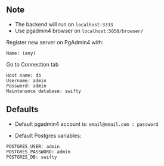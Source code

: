 
## Note

- The backend will run on `localhost:3333 `
- Use pgadmin4 browser on `localhost:5050/browser/`

Register new server on PgAdmin4 with:
```
Name: (any)
```
Go to Connection tab
```
Host name: db
Username: admin
Password: admin
Maintenance database: swifty
```


## Defaults

- Default pgadmin4 account is: `email@email.com : password`

- Default Postgres variables:
```     
POSTGRES_USER: admin
POSTGRES_PASSWORD: admin
POSTGRES_DB: swifty 
```